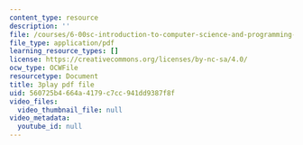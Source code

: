 ```yaml
---
content_type: resource
description: ''
file: /courses/6-00sc-introduction-to-computer-science-and-programming-spring-2011/560725b4664a4179c7cc941dd9387f8f_TIQTYgmavC4.pdf
file_type: application/pdf
learning_resource_types: []
license: https://creativecommons.org/licenses/by-nc-sa/4.0/
ocw_type: OCWFile
resourcetype: Document
title: 3play pdf file
uid: 560725b4-664a-4179-c7cc-941dd9387f8f
video_files:
  video_thumbnail_file: null
video_metadata:
  youtube_id: null
---
```

